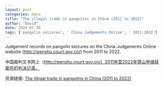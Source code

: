 ```yaml
---
layout: post
categories: data
title: "The illegal trade in pangolins in China (2011 to 2022)"
author: "David"
date: 2024-07-30
tags: ['pangolin seizures', ' China Judgements Online', ' 2011-2022']
---
```


Judgement records on pangolin seizures on the China Judgements Online website (http://wenshu.court.gov.cn/) from 2011 to 2022.

中国裁判文书网上（http://wenshu.court.gov.cn/）2011年至2022年穿山甲缉获案件的判决记录。

资源链接: [The illegal trade in pangolins in China (2011 to 2022)](https://doi.org/10.57760/sciencedb.10107)

